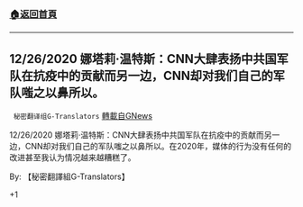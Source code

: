 ###  [:house:返回首頁](https://github.com/ourhimalayas/txt)
---

## 12/26/2020 娜塔莉·温特斯：CNN大肆表扬中共国军队在抗疫中的贡献而另一边，CNN却对我们自己的军队嗤之以鼻所以。
` 秘密翻译组G-Translators` [轉載自GNews](https://gnews.org/zh-hans/689419/)

12/26/2020 娜塔莉·温特斯：CNN大肆表扬中共国军队在抗疫中的贡献而另一边，CNN却对我们自己的军队嗤之以鼻所以。在2020年，媒体的行为没有任何的改进甚至我认为情况越来越糟糕了。



By: 【秘密翻譯組G-Translators】

+1
